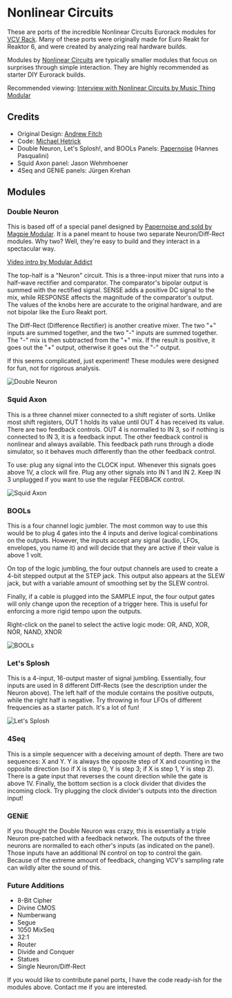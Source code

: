 # Nonlinear Circuits
These are ports of the incredible Nonlinear Circuits Eurorack modules for [VCV Rack](https://vcvrack.com/). Many of these ports were originally made for Euro Reakt for Reaktor 6, and were created by analyzing real hardware builds.

Modules by [Nonlinear Circuits](https://www.nonlinearcircuits.com/) are typically smaller modules that focus on surprises through simple interaction. They are highly recommended as starter DIY Eurorack builds.

Recommended viewing: [Interview with Nonlinear Circuits by Music Thing Modular](https://www.youtube.com/watch?v=NxVBmO7cJFA)

## Credits
- Original Design: [Andrew Fitch](https://www.nonlinearcircuits.com/)
- Code: [Michael Hetrick](https://mhetrick.com/)
- Double Neuron, Let's Splosh!, and BOOLs Panels: [Papernoise](https://www.papernoise.net/) (Hannes Pasqualini)
- Squid Axon panel: Jason Wehmhoener
- 4Seq and GENiE panels: Jürgen Krehan

## Modules

### Double Neuron
This is based off of a special panel designed by [Papernoise and sold by Magpie Modular](https://magpie-modular.myshopify.com/collections/all-panels/products/nonlinear-circuits-dual-neuron?variant=31017400707). It is a panel meant to house two separate Neuron/Diff-Rect modules. Why two? Well, they're easy to build and they interact in a spectacular way.

[Video intro by Modular Addict](https://www.youtube.com/watch?v=2T5mkvdE-fc)

The top-half is a "Neuron" circuit. This is a three-input mixer that runs into a half-wave rectifier and comparator. The comparator's bipolar output is summed with the rectified signal. SENSE adds a positive DC signal to the mix, while RESPONSE affects the magnitude of the comparator's output. The values of the knobs here are accurate to the original hardware, and are not bipolar like the Euro Reakt port.

The Diff-Rect (Difference Rectifier) is another creative mixer. The two "+" inputs are summed together, and the two "-" inputs are summed together. The "-" mix is then subtracted from the "+" mix. If the result is positive, it goes out the "+" output, otherwise it goes out the "-" output.

If this seems complicated, just experiment! These modules were designed for fun, not for rigorous analysis.

![Double Neuron](./neuron.png)

### Squid Axon
This is a three channel mixer connected to a shift register of sorts. Unlike most shift registers, OUT 1 holds its value until OUT 4 has received its value. There are two feedback controls. OUT 4 is normalled to IN 3, so if nothing is connected to IN 3, it is a feedback input. The other feedback control is nonlinear and always available. This feedback path runs through a diode simulator, so it behaves much differently than the other feedback control.

To use: plug any signal into the CLOCK input. Whenever this signals goes above 1V, a clock will fire. Plug any other signals into IN 1 and IN 2. Keep IN 3 unplugged if you want to use the regular FEEDBACK control.

![Squid Axon](./squid.png)

### BOOLs
This is a four channel logic jumbler. The most common way to use this would be to plug 4 gates into the 4 inputs and derive logical combinations on the outputs. However, the inputs accept any signal (audio, LFOs, envelopes, you name it) and will decide that they are active if their value is above 1 volt.

On top of the logic jumbling, the four output channels are used to create a 4-bit stepped output at the STEP jack. This output also appears at the SLEW jack, but with a variable amount of smoothing set by the SLEW control.

Finally, if a cable is plugged into the SAMPLE input, the four output gates will only change upon the reception of a trigger here. This is useful for enforcing a more rigid tempo upon the outputs.

Right-click on the panel to select the active logic mode: OR, AND, XOR, NOR, NAND, XNOR

![BOOLs](./bools.png)

### Let's Splosh
This is a 4-input, 16-output master of signal jumbling. Essentially, four inputs are used in 8 different Diff-Rects (see the description under the Neuron above). The left half of the module contains the positive outputs, while the right half is negative. Try throwing in four LFOs of different frequencies as a starter patch. It's a lot of fun!

![Let's Splosh](./splosh.png)

### 4Seq
This is a simple sequencer with a deceiving amount of depth. There are two sequences: X and Y. Y is always the opposite step of X and counting in the opposite direction (so if X is step 0, Y is step 3; if X is step 1, Y is step 2). There is a gate input that reverses the count direction while the gate is above 1V. Finally, the bottom section is a clock divider that divides the incoming clock. Try plugging the clock divider's outputs into the direction input!

### GENiE
If you thought the Double Neuron was crazy, this is essentially a triple Neuron pre-patched with a feedback network. The outputs of the three neurons are normalled to each other's inputs (as indicated on the panel). Those inputs have an additional IN control on top to control the gain. Because of the extreme amount of feedback, changing VCV's sampling rate can wildly alter the sound of this.

### Future Additions
- 8-Bit Cipher
- Divine CMOS
- Numberwang
- Segue
- 1050 MixSeq
- 32:1
- Router
- Divide and Conquer
- Statues
- Single Neuron/Diff-Rect

If you would like to contribute panel ports, I have the code ready-ish for the modules above. Contact me if you are interested.